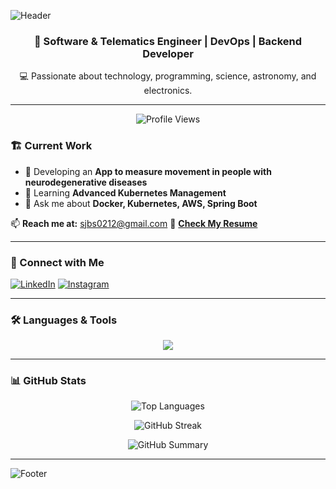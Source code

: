![Header](https://capsule-render.vercel.app/api?type=waving&color=0:1E1E1E,100:0E75B6&height=200&section=header&text=Santiago%20Barraza&fontSize=40&fontColor=ffffff&animation=fadeIn)

<h3 align="center">🚀 Software & Telematics Engineer | DevOps | Backend Developer</h3>
<p align="center">💻 Passionate about technology, programming, science, astronomy, and electronics.</p>

---

<p align="center">
  <img src="https://komarev.com/ghpvc/?username=santiagobarrazas&label=Profile%20views&color=0e75b6&style=flat" alt="Profile Views" />
</p>

### 🏗️ Current Work
- 🔭 Developing an **App to measure movement in people with neurodegenerative diseases**
- 🌱 Learning **Advanced Kubernetes Management**
- 💬 Ask me about **Docker, Kubernetes, AWS, Spring Boot**

📫 **Reach me at:** [sjbs0212@gmail.com](mailto:sjbs0212@gmail.com)
📄 **[Check My Resume](https://drive.google.com/file/d/1RtnooLJLqXua-5x5a5ZiWg7le6O4Af-J/view?usp=drivesdk)**

---

### 📡 Connect with Me
<p align="left">
  <a href="https://linkedin.com/in/santiagobarrazas" target="_blank"><img src="https://img.shields.io/badge/LinkedIn-%230077B5.svg?style=for-the-badge&logo=linkedin&logoColor=white" alt="LinkedIn"></a>
  <a href="https://instagram.com/sjbarraza" target="_blank"><img src="https://img.shields.io/badge/Instagram-%23E4405F.svg?style=for-the-badge&logo=instagram&logoColor=white" alt="Instagram"></a>
</p>

---

### 🛠️ Languages & Tools
<p align="center">
  <img src="https://skillicons.dev/icons?i=aws,bash,cpp,css,django,docker,express,firebase,flask,gcp,git,graphql,html,java,js,jenkins,jest,kotlin,kubernetes,linux,mongodb,mysql,nestjs,nextjs,nginx,nodejs,opencv,postgres,postman,python,qt,react,redis,scikitlearn,spring,tailwind,ts,terraform"/>
</p>

---

### 📊 GitHub Stats
<p align="center">
  <img src="https://github-readme-stats-pi-eight-12.vercel.app/api/top-langs/?username=santiagobarrazas&exclude_repo=github-readme-stats&langs_count=8&layout=compact&theme=tokyonight" alt="Top Languages"/>
</p>

<p align="center">
  <img src="https://github-readme-streak-stats.herokuapp.com/?user=santiagobarrazas&theme=tokyonight" alt="GitHub Streak"/>
</p>

<p align="center">
  <img src="https://github-profile-summary-cards.vercel.app/api/cards/profile-details?username=santiagobarrazas&theme=tokyonight" alt="GitHub Summary"/>
</p>

---

![Footer](https://capsule-render.vercel.app/api?type=waving&color=0:0E75B6,100:1E1E1E&height=150&section=footer)
